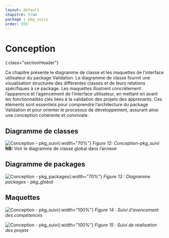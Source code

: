 ```yaml
---
layout: default
chapitre: true
package : pkg_suivi
order: 555
---
```


# Conception
{:class="sectionHeader"}

<!-- note -->

Ce chapitre présente le diagramme de classe et les maquettes de l’interface utilisateur du package Validation. Le diagramme de classe fournit une visualisation structurée des différentes classes et de leurs relations spécifiques à ce package. Les maquettes illustrent concrètement l’apparence et l’agencement de l’interface utilisateur, en mettant en avant les fonctionnalités clés liées à la validation des projets des apprenants. Ces éléments sont essentiels pour comprendre l’architecture du package Validation et pour orienter le processus de développement, assurant ainsi une conception cohérente et conviviale.

<!-- new slide -->




## Diagramme de classes 

![Conception - pkg_suivi ](/soli-lms/diagrammes/pkg_suivi/classes_pkg_suivi.svg){:width="70%"}
*Figure 12: Conception-pkg_suivi*
**NB:** Voir le diagramme de classe global dans l’annexe

<!-- new slide -->

## Diagramme de packages

![Conception - pkg_packages ](/soli-lms/diagrammes/pkg_suivi/digramme_package.svg){:width="70%"}
*Figure 13 : Diagramme packages - pkg_global*

## Maquettes

![Conception - pkg_suivi ](/soli-lms/pkg_suivi/Conception/images/competences.png){:width="100%"}
*Figure 14 : Suivi d'avencement des compétences*

![Conception - pkg_suivi ](/soli-lms/pkg_suivi/Conception/images/RealisationProjets.png){:width="100%"}
*Figure 15 : Suivi de réalisation des projets*


